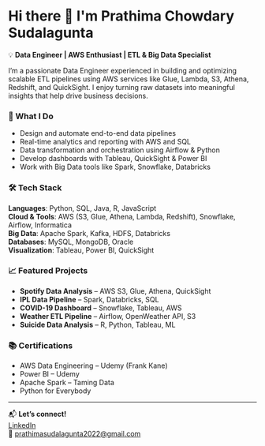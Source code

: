 # Hi there 👋 I'm Prathima Chowdary Sudalagunta

💡 **Data Engineer | AWS Enthusiast | ETL & Big Data Specialist**

I’m a passionate Data Engineer experienced in building and optimizing scalable ETL pipelines using AWS services like Glue, Lambda, S3, Athena, Redshift, and QuickSight. I enjoy turning raw datasets into meaningful insights that help drive business decisions.

### 🧠 What I Do
- Design and automate end-to-end data pipelines
- Real-time analytics and reporting with AWS and SQL
- Data transformation and orchestration using Airflow & Python
- Develop dashboards with Tableau, QuickSight & Power BI
- Work with Big Data tools like Spark, Snowflake, Databricks

### 🛠️ Tech Stack
**Languages**: Python, SQL, Java, R, JavaScript  
**Cloud & Tools**: AWS (S3, Glue, Athena, Lambda, Redshift), Snowflake, Airflow, Informatica  
**Big Data**: Apache Spark, Kafka, HDFS, Databricks  
**Databases**: MySQL, MongoDB, Oracle  
**Visualization**: Tableau, Power BI, QuickSight

### 📈 Featured Projects
- **Spotify Data Analysis** – AWS S3, Glue, Athena, QuickSight  
- **IPL Data Pipeline** – Spark, Databricks, SQL  
- **COVID-19 Dashboard** – Snowflake, Tableau, AWS  
- **Weather ETL Pipeline** – Airflow, OpenWeather API, S3  
- **Suicide Data Analysis** – R, Python, Tableau, ML

### 📚 Certifications
- AWS Data Engineering – Udemy (Frank Kane)  
- Power BI – Udemy  
- Apache Spark – Taming Data  
- Python for Everybody

---

📬 **Let’s connect!**  
[LinkedIn](https://www.linkedin.com/in/prathima)  
📧 prathimasudalagunta2022@gmail.com
